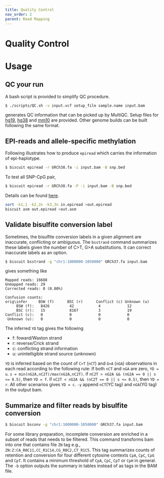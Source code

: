 ```yaml
---
title: Quality Control
nav_order: 2
parent: Read Mapping
---
```

# Quality Control

# Usage




## QC your run

A bash script is provided to simplify QC procedure.
```bash
$ ./scripts/QC.sh -v input.vcf setup_file sample.name input.bam
```
generates QC information that can be picked up by MultiQC. Setup files for [hg19](http://zwdzwd.io/BISCUITqc/hg19_QC_assets.zip), [hg38](http://zwdzwd.io/BISCUITqc/hg38_QC_assets.zip) and [mm10](http://zwdzwd.io/BISCUITqc/mm10_QC_assets.zip) are provided. Other genome builds can be built following the same format.

## EPI-reads and allele-specific methylation

Following illustrates how to produce `epiread` which carries the information of epi-haplotype.
```bash
$ biscuit epiread -r GRCh38.fa -i input.bam -B snp.bed
```

To test all SNP-CpG pair,
```bash
$ biscuit epiread -r GRCh38.fa -P -i input.bam -B snp.bed
```
Details can be found [here](https://github.com/zwdzwd/biscuit/wiki/Convert-to-epiread-format).

```bash
sort -k1,1 -k2,2n -k3,3n in.epiread >out.epiread
biscuit asm out.epiread >out.asm
```

## Validate bisulfite conversion label

Sometimes, the bisulfite conversion labels in a given alignment are inaccurate, conflicting or ambiguous. The `bsstrand` command summarizes these labels given the number of C>T, G>A substitutions. It can correct inaccurate labels as an option.
```bash
$ biscuit bsstrand -g "chr1:1000000-1050000" GRCh37.fa input.bam 
```
gives something like
```
Mapped reads: 16688
Unmapped reads: 29
Corrected reads: 0 (0.00%)

Confusion counts:
orig\infer     BSW (f)      BSC (r)      Conflict (c) Unknown (u)
     BSW (f):   8426         42           4            12
     BSC (r):   15           8167         3            19
Conflict (c):   0            0            0            0
 Unknown (u):   0            0            0            0
```


The inferred `YD` tag gives the following
- f: foward/Waston strand
- r: reverse/Crick strand
- c: conflicting strand information
- u: unintelligible strand source (unknown)

`YD` is inferred based on the count of `C>T` (`nCT`) and `G>A` (`nGA`) observations in each read according to the following rule: If both `nCT` and `nGA` are zero, `YD = u`. `s = min(nG2A,nC2T)/max(nG2A,nC2T)`. if `nC2T > nG2A && (nG2A == 0 || s <= 0.5)`, then `YD = f`. if `nC2T < nG2A && (nC2T == 0 || s <= 0.5)`, then `YD = r`. All other scenarios gives `YD = c`. `-y` append `nCT`(YC tag) and `nGA`(YG tag) in the output bam.

## Summarize and filter reads by bisulfite conversion

```bash
$ biscuit bsconv -g "chr1:1000000-1050000" GRCh37.fa input.bam
```
For some library preparation, incomplete conversion are enriched in a subset of reads that needs to be filtered. This command transforms bam into one that contains file `ZN` tag e.g., `ZN:Z:CA_R0C11,CC_R1C14,CG_R0C2,CT_R1C5`. This tag summarizes counts of retention and conversion for four different cytosine contexts `CpA`, `CpC`, `CpG` and `CpT`. It contains a minimum threshold of `CpA`, `CpC`, `CpT` or `CpH` in general. The `-b` option outputs the summary in tables instead of as tags in the BAM file.
